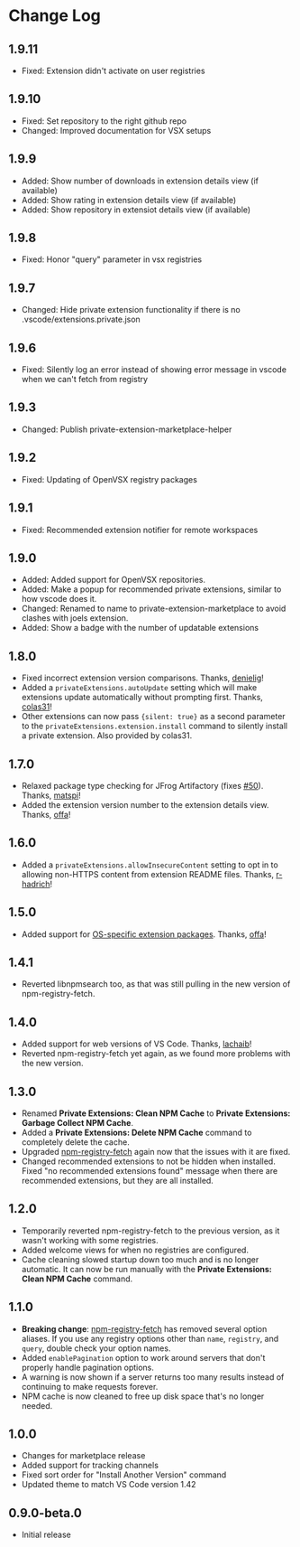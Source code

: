 # Change Log

## 1.9.11

-   Fixed: Extension didn't activate on user registries

## 1.9.10

-   Fixed: Set repository to the right github repo
-   Changed: Improved documentation for VSX setups

## 1.9.9

-   Added: Show number of downloads in extension details view (if available)
-   Added: Show rating in extension details view (if available)
-   Added: Show repository in extensiot details view (if available)

## 1.9.8

-   Fixed: Honor "query" parameter in vsx registries

## 1.9.7

-   Changed: Hide private extension functionality if there is no .vscode/extensions.private.json

## 1.9.6

-   Fixed: Silently log an error instead of showing error message in vscode when we can't fetch from registry

## 1.9.3

-   Changed: Publish private-extension-marketplace-helper

## 1.9.2

-   Fixed: Updating of OpenVSX registry packages

## 1.9.1

-   Fixed: Recommended extension notifier for remote workspaces

## 1.9.0

-   Added: Added support for OpenVSX repositories.
-   Added: Make a popup for recommended private extensions, similar to how vscode does it.
-   Changed: Renamed to name to private-extension-marketplace to avoid clashes with joels extension.
-   Added: Show a badge with the number of updatable extensions

## 1.8.0

-   Fixed incorrect extension version comparisons. Thanks, [denielig](https://github.com/denielig)!
-   Added a `privateExtensions.autoUpdate` setting which will make extensions update automatically without prompting first.
    Thanks, [colas31](https://github.com/colas31)!
-   Other extensions can now pass `{silent: true}` as a second parameter to the `privateExtensions.extension.install`
    command to silently install a private extension. Also provided by colas31.

## 1.7.0

-   Relaxed package type checking for JFrog Artifactory (fixes [#50](https://github.com/joelspadin-garmin/vscode-private-extension-manager/issues/50)).
    Thanks, [matspi](https://github.com/matspi)!
-   Added the extension version number to the extension details view. Thanks, [offa](https://github.com/offa)!

## 1.6.0

-   Added a `privateExtensions.allowInsecureContent` setting to opt in to allowing non-HTTPS content from extension README files.
    Thanks, [r-hadrich](https://github.com/r-hadrich)!

## 1.5.0

-   Added support for [OS-specific extension packages](https://github.com/joelspadin-garmin/vscode-private-extension-manager/tree/master/extension#os-specific-extensions).
    Thanks, [offa](https://github.com/offa)!

## 1.4.1

-   Reverted libnpmsearch too, as that was still pulling in the new version of npm-registry-fetch.

## 1.4.0

-   Added support for web versions of VS Code. Thanks, [lachaib](https://github.com/lachaib)!
-   Reverted npm-registry-fetch yet again, as we found more problems with the new version.

## 1.3.0

-   Renamed **Private Extensions: Clean NPM Cache** to **Private Extensions: Garbage Collect NPM Cache**.
-   Added a **Private Extensions: Delete NPM Cache** command to completely delete the cache.
-   Upgraded [npm-registry-fetch](https://github.com/npm/npm-registry-fetch#-fetch-options) again
    now that the issues with it are fixed.
-   Changed recommended extensions to not be hidden when installed. Fixed "no recommended extensions found"
    message when there are recommended extensions, but they are all installed.

## 1.2.0

-   Temporarily reverted npm-registry-fetch to the previous version, as it wasn't working with some registries.
-   Added welcome views for when no registries are configured.
-   Cache cleaning slowed startup down too much and is no longer automatic. It can
    now be run manually with the **Private Extensions: Clean NPM Cache** command.

## 1.1.0

-   **Breaking change**: [npm-registry-fetch](https://github.com/npm/npm-registry-fetch#-fetch-options)
    has removed several option aliases. If you use any registry options other than
    `name`, `registry`, and `query`, double check your option names.
-   Added `enablePagination` option to work around servers that don't properly handle pagination options.
-   A warning is now shown if a server returns too many results instead of continuing to make requests forever.
-   NPM cache is now cleaned to free up disk space that's no longer needed.

## 1.0.0

-   Changes for marketplace release
-   Added support for tracking channels
-   Fixed sort order for "Install Another Version" command
-   Updated theme to match VS Code version 1.42

## 0.9.0-beta.0

-   Initial release

